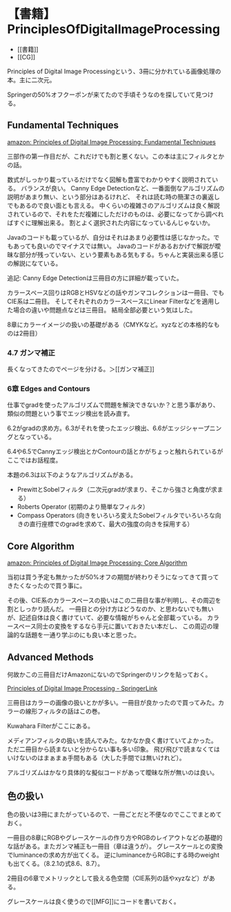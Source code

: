 # 【書籍】PrinciplesOfDigitalImageProcessing

- [[書籍]]
- [[CG]]

Principles of Digital Image Processingという、3冊に分かれている画像処理の本。主に二次元。

Springerの50%オフクーポンが来てたので手頃そうなのを探していて見つける。

## Fundamental Techniques

[amazon: Principles of Digital Image Processing: Fundamental Techniques](https://amzn.to/3vnKxTl)

三部作の第一作目だが、これだけでも割と悪くない。この本は主にフィルタとかの話。

数式がしっかり載っているだけでなく図解も豊富でわかりやすく説明されている。
バランスが良い。
Canny Edge Detectionなど、一番面倒なアルゴリズムの説明があまり無い、という部分はあるけれど、
それは読む時の簡潔さの裏返しでもあるので良い面とも言える。
中くらいの複雑さのアルゴリズムは良く解説されているので、それをただ複雑にしただけのものは、必要になってから調べればすぐに理解出来る。
割とよく選択された内容になっているんじゃないか。

Javaのコードも載っているが、自分はそれはあまり必要性は感じなかった。でもあっても良いのでマイナスでは無い。
Javaのコードがあるおかげで解説が曖昧な部分が残っていない、という要素もある気もする。ちゃんと実装出来る感じの解説になている。

追記: Canny Edge Detectionは三冊目の方に詳細が載っていた。

カラースペース回りはRGBとHSVなどの話やガンマコレクションは一冊目、でもCIE系は二冊目。
そしてそれぞれのカラースペースにLinear Filterなどを適用した場合の違いや問題点などは三冊目。
結局全部必要という気はした。

8章にカラーイメージの扱いの基礎がある（CMYKなど。xyzなどの本格的なものは2冊目）

### 4.7 ガンマ補正

長くなってきたのでページを分ける。＞[[ガンマ補正]]

### 6章 Edges and Contours

仕事でgradを使ったアルゴリズムで問題を解決できないか？と思う事があり、類似の問題という事でエッジ検出を読み直す。

6.2がgradの求め方。6.3がそれを使ったエッジ検出、6.6がエッジシャープニングとなっている。

6.4や6.5でCannyエッジ検出とかContourの話とかがちょっと触れられているがここではお話程度。

本題の6.3は以下のようなアルゴリズムがある。

- PrewittとSobelフィルタ（二次元gradが求まり、そこから強さと角度が求まる）
- Roberts Operator (初期のより簡単なフィルタ）
- Compass Operators (向きをいろいろ変えたSobelフィルタでいろいろな向きの直行座標でのgradを求めて、最大の強度の向きを採用する）

## Core Algorithm

[amazon: Principles of Digital Image Processing: Core Algorithm](https://amzn.to/3TCXErF)

当初は買う予定も無かったが50%オフの期間が終わりそうになってきて買ってきたくなったので買う事に。

その後、CIE系のカラースペースの扱いはこの二冊目な事が判明し、その周辺を割としっかり読んだ。
一冊目との分け方はどうなのか、と思わないでも無いが、記述自体は良く書けていて、必要な情報がちゃんと全部載っている。
カラースペース同士の変換をするなら手元に置いておきたい本だし、
この周辺の理論的な話題を一通り学ぶのにも良い本と思った。

## Advanced Methods

何故かこの三冊目だけAmazonにないのでSpringerのリンクを貼っておく。

[Principles of Digital Image Processing - SpringerLink](https://link.springer.com/book/10.1007/978-1-84882-919-0)

三冊目はカラーの画像の扱いとかが多い。一冊目が良かったので買ってみた。カラーの線形フィルタの話はこの巻。

Kuwahara Filterがここにある。

メディアンフィルタの扱いを読んでみた。なかなか良く書けていてよかった。
ただ二冊目から読まないと分からない事も多い印象。
飛び飛びで読まなくてはいけないのはまぁまぁ手間もある（大した手間では無いけれど）。

アルゴリズムはかなり具体的な擬似コードがあって曖昧な所が無いのは良い。

## 色の扱い

色の扱いは3冊にまたがっているので、一冊ごとだと不便なのでここでまとめておく。

一冊目の8章にRGBやグレースケールの作り方やRGBのレイアウトなどの基礎的な話がある。またガンマ補正も一冊目（章は違うが）。
グレースケールとの変換でluminanceの求め方が出てくる。
逆にluminanceからRGBにする時のweightも出てくる。（8.2.1の式8.6、8.7）。

2冊目の6章でメトリックとして扱える色空間（CIE系列の話やxyzなど）がある。

グレースケールは良く使うので[[MFG]]にコードを書いておく。